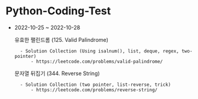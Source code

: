 # Python-Coding-Test 

* 2022-10-25 ~ 2022-10-28


    유효한 팰린드롬 (125. Valid Palindrome)

        - Solution Collection (Using isalnum(), list, deque, regex, two-pointer)
            - https://leetcode.com/problems/valid-palindrome/


    문자열 뒤집기 (344. Reverse String)

        - Solution Collection (two pointer, list-reverse, trick)
            - https://leetcode.com/problems/reverse-string/